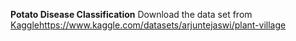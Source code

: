 **Potato Disease Classification**
Download the data set from [Kaggle](https://www.kaggle.com/datasets/arjuntejaswi/plant-village)https://www.kaggle.com/datasets/arjuntejaswi/plant-village
